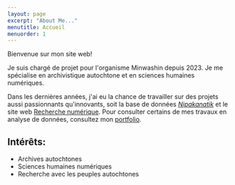 ```yaml
---
layout: page
excerpt: "About Me..."
menutitle: Accueil
menuorder: 1
---
```


Bienvenue sur mon site web!

Je suis chargé de projet pour l'organisme Minwashin depuis 2023. Je me spécialise en archivistique autochtone et en sciences humaines numériques.

Dans les dernières années, j'ai eu la chance de travailler sur des projets aussi passionnants qu'innovants, soit la base de données [_Nipakanatik_](https://nipakanatik.org/s/nipakanatik/page/accueil) et le site web [Recherche numérique](https://recherchenumerique.uqam.ca/). Pour consulter certains de mes travaux en analyse de données, consultez mon [portfolio](https://juste-un-roy.github.io/portfolio/).

## Intérêts:
- Archives autochtones
- Sciences humaines numériques
- Recherche avec les peuples autochtones
